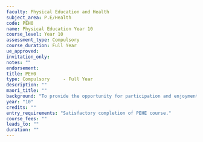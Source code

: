 ```yaml
---
faculty: Physical Education and Health
subject_area: P.E/Health
code: PEH0
name: Physical Education Year 10
course_level: Year 10
assessment_type: Compulsory
course_duration: Full Year
ue_approved: 
invitation_only: 
notes: ""
endorsement: 
title: PEH0
type: Compulsory	 - Full Year
description: ""
maori_title: ""
background: "To provide the opportunity for participation and enjoyment in a wide range of physical activities. These will assist the physical, intellectual and social development of students and aim to foster a continuing involvement in physical activity."
year: "10"
credits: ""
entry_requirements: "Satisfactory completion of PEHE course."
course_fees: ""
leads_to: ""
duration: ""
---
```

